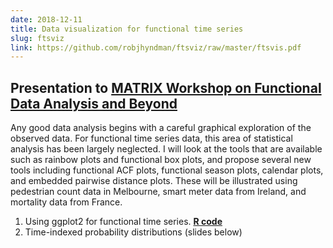 ```yaml
---
date: 2018-12-11
title: Data visualization for functional time series
slug: ftsviz
link: https://github.com/robjhyndman/ftsviz/raw/master/ftsvis.pdf
---
```


## Presentation to [MATRIX Workshop on Functional Data Analysis and Beyond](https://www.matrix-inst.org.au/events/functional-data-analysis-and-beyond/)

Any good data analysis begins with a careful graphical exploration of the observed data. For functional time series data, this area of statistical analysis has been largely neglected. I will look at the tools that are available such as rainbow plots and functional box plots, and propose several new tools including functional ACF plots, functional season plots, calendar plots, and embedded pairwise distance plots. These will be illustrated using pedestrian count data in Melbourne, smart meter data from Ireland, and mortality data from France.

1. Using ggplot2 for functional time series. [**R code**](https://robjhyndman.com/hyndsight/ftsviz/)
2. Time-indexed probability distributions (slides below)

